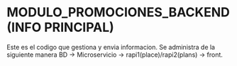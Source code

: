 # MODULO_PROMOCIONES_BACKEND (INFO PRINCIPAL)
Este es el codigo que gestiona y envia informacion.
Se administra de la siguiente manera
BD -> Microservicio -> rapi1(place)/rapi2(plans) -> front. 